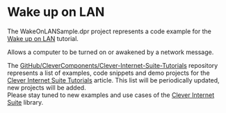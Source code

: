 # Wake up on LAN

The WakeOnLANSample.dpr project represents a code example for the [Wake up on LAN](https://www.clevercomponents.com/portal/kb/a54/wake-up-on-lan.aspx) tutorial.   

Allows a computer to be turned on or awakened by a network message.   

The [GitHub/CleverComponents/Clever-Internet-Suite-Tutorials](https://github.com/CleverComponents/Clever-Internet-Suite-Tutorials) repository represents a list of examples, code snippets and demo projects for the [Clever Internet Suite Tutorials](https://www.clevercomponents.com/articles/article035/) article. This list will be periodically updated, new projects will be added.   
Please stay tuned to new examples and use cases of the [Clever Internet Suite](https://www.clevercomponents.com/products/inetsuite/) library.
